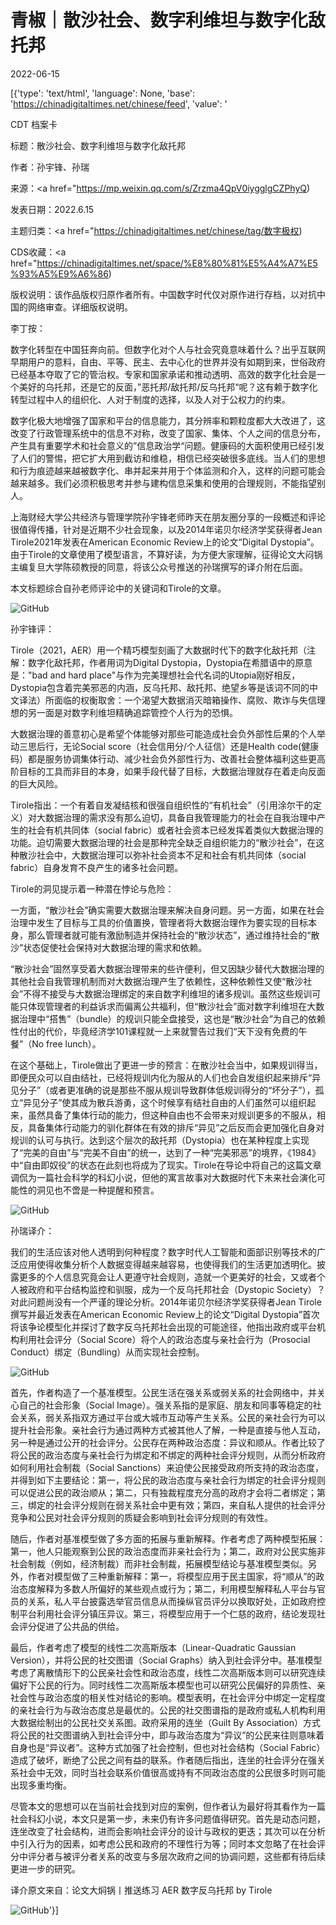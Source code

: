 # 青椒｜散沙社会、数字利维坦与数字化敌托邦

2022-06-15

[{'type': 'text/html', 'language': None, 'base': 'https://chinadigitaltimes.net/chinese/feed', 'value': '

CDT 档案卡

标题：散沙社会、数字利维坦与数字化敌托邦

作者：孙宇锋、孙瑞

来源：<a href="https://mp.weixin.qq.com/s/Zrzma4QpV0iygglgCZPhyQ)

发表日期：2022.6.15

主题归类：<a href="https://chinadigitaltimes.net/chinese/tag/数字极权)

CDS收藏：<a href="https://chinadigitaltimes.net/space/%E8%80%81%E5%A4%A7%E5%93%A5%E9%A6%86)

版权说明：该作品版权归原作者所有。中国数字时代仅对原作进行存档，以对抗中国的网络审查。详细版权说明。





李丁按：

数字化转型在中国狂奔向前。但数字化对个人与社会究竟意味着什么？出乎互联网早期用户的意料，自由、平等、民主、去中心化的世界并没有如期到来，世俗政府已经基本夺取了它的管治权。专家和国家承诺和推动透明、高效的数字化社会是一个美好的乌托邦，还是它的反面，”恶托邦/敌托邦/反乌托邦“呢？这有赖于数字化转型过程中人的组织化、人对于制度的选择，以及人对于公权力的约束。

数字化极大地增强了国家和平台的信息能力，其分辨率和颗粒度都大大改进了，这改变了行政管理系统中的信息不对称，改变了国家、集体、个人之间的信息分布，产生具有重要学术和社会意义的”信息政治学“问题。健康码的大面积使用已经引发了人们的警惕，把它扩大用到截访和维稳，相信已经突破很多底线。当人们的思想和行为痕迹越来越被数字化、串并起来并用于个体监测和介入，这样的问题可能会越来越多。我们必须积极思考并参与建构信息采集和使用的合理规则，不能指望别人。

上海财经大学公共经济与管理学院孙宇锋老师昨天在朋友圈分享的一段概述和评论很值得传播，针对是近期不少社会现象，以及2014年诺贝尔经济学奖获得者Jean Tirole2021年发表在American Economic Review上的论文“Digital Dystopia”。由于Tirole的文章使用了模型语言，不算好读，为方便大家理解，征得论文大闷锅主编复旦大学陈硕教授的同意，将该公众号推送的孙瑞撰写的译介附在后面。

本文标题综合自孙老师评论中的关键词和Tirole的文章。

![GitHub](https://chinadigitaltimes.net/chinese/files/2022/06/post-683167-62a9f69b01ea6.)

孙宇锋评：

Tirole（2021，AER）用一个精巧模型刻画了大数据时代下的数字化敌托邦（注解：数字化敌托邦，作者用词为Digital Dystopia，Dystopia在希腊语中的原意是：&quot;bad and hard place&quot;与作为完美理想社会代名词的Utopia刚好相反，Dystopia包含着完美邪恶的内涵，反乌托邦、敌托邦、绝望乡等是该词不同的中文译法）所面临的权衡取舍：一个渴望大数据消灭暗箱操作、腐败、欺诈与失信理想的另一面是对数字利维坦精确追踪管控个人行为的恐惧。

大数据治理的善意初心是希望个体能够对那些可能造成社会负外部性后果的个人举动三思后行，无论Social score（社会信用分/个人征信）还是Health code(健康码）都是服务协调集体行动、减少社会负外部性行为、改善社会整体福利这些更高阶目标的工具而非目的本身，如果手段代替了目标，大数据治理就存在着走向反面的巨大风险。

Tirole指出：一个有着自发凝结核和很强自组织性的“有机社会”（引用涂尔干的定义）对大数据治理的需求没有那么迫切，具备自我管理能力的社会在自我治理中产生的社会有机共同体（social fabric）或者社会资本已经发挥着类似大数据治理的功能。迫切需要大数据治理的社会是那种完全缺乏自组织能力的“散沙社会”，在这种散沙社会中，大数据治理可以弥补社会资本不足和社会有机共同体（social fabric）自身发育不良产生的诸多社会问题。

Tirole的洞见提示着一种潜在悖论与危险：

一方面，“散沙社会”确实需要大数据治理来解决自身问题。另一方面，如果在社会治理中发生了目标与工具的价值置换，管理者将大数据治理作为要实现的目标本身，那么管理者就可能有激励制造并保持社会的“散沙状态”，通过维持社会的“散沙”状态促使社会保持对大数据治理的需求和依赖。

“散沙社会”固然享受着大数据治理带来的些许便利，但又因缺少替代大数据治理的其他社会自我管理机制而对大数据治理产生了依赖性，这种依赖性又使“散沙社会”不得不接受与大数据治理绑定的来自数字利维坦的诸多规训。虽然这些规训可能只体现管理者的利益诉求而偏离公共福利，但“散沙社会”面对数字利维坦在大数据治理中“搭售”（bundle）的规训只能全盘接受，这也是“散沙社会”为自己的依赖性付出的代价，毕竟经济学101课程就一上来就警告过我们“天下没有免费的午餐”（No free lunch）。

在这个基础上，Tirole做出了更进一步的预言：在散沙社会当中，如果规训得当，即便民众可以自由结社，已经将规训内化为服从的人们也会自发组织起来排斥“异见分子”（或者更准确的说是那些不服从规训导致群体低规训得分的“坏分子”），孤立“异见分子”使其成为散兵游勇，这个时候享有结社自由的人们虽然可以组织起来，虽然具备了集体行动的能力，但这种自由也不会带来对规训更多的不服从，相反，具备集体行动能力的驯化群体在有效的排斥“异见”之后反而会更加强化自身对规训的认可与执行。达到这个层次的敌托邦（Dystopia）也在某种程度上实现了“完美的自由”与“完美不自由”的统一，达到了一种“完美邪恶”的境界，《1984》中“自由即奴役”的状态在此刻也将成为了现实。Tirole在导论中将自己的这篇文章调侃为一篇社会科学的科幻小说，但他的寓言故事对大数据时代下未来社会演化可能性的洞见也不啻是一种提醒和预言。

![GitHub](https://chinadigitaltimes.net/chinese/files/2022/06/post-683167-62a9f69b08e99.)

孙瑞译介：

我们的生活应该对他人透明到何种程度？数字时代人工智能和面部识别等技术的广泛应用使得收集分析个人数据变得越来越容易，也使得我们的生活更加透明化。披露更多的个人信息究竟会让人更遵守社会规则，造就一个更美好的社会，又或者个人被政府和平台结构监控和驯服，成为一个反乌托邦社会（Dystopic Society）？对此问题尚没有一个严谨的理论分析。2014年诺贝尔经济学奖获得者Jean Tirole撰写并最近发表在American Economic Review上的论文“Digital Dystopia”首次将该争论模型化并探讨了数字反乌托邦社会出现的可能途径，他指出政府或平台机构利用社会评分（Social Score）将个人的政治态度与亲社会行为（Prosocial Conduct）绑定（Bundling）从而实现社会控制。

![GitHub](https://chinadigitaltimes.net/chinese/files/2022/06/post-683167-62a9f69b110e7.)

首先，作者构造了一个基准模型。公民生活在强关系或弱关系的社会网络中，并关心自己的社会形象（Social Image）。强关系指的是家庭、朋友和同事等稳定的社会关系，弱关系指双方通过平台或大城市互动等产生关系。公民的亲社会行为可以提升社会形象。亲社会行为通过两种方式被其他人了解，一种是直接与他人互动，另一种是通过公开的社会评分。公民存在两种政治态度：异议和顺从。作者比较了将公民的政治态度与亲社会行为绑定和不绑定的两种社会评分规则，从而分析政府如何利用社会制裁（Social Sanctions）来迫使公民接受政府所支持的政治态度，并得到如下主要结论：第一，将公民的政治态度与亲社会行为绑定的社会评分规则可以促进公民的政治顺从；第二，只有独裁程度充分高的政府才会将二者绑定；第三，绑定的社会评分规则在弱关系社会中更有效；第四，来自私人提供的社会评分竞争和公民对社会评分规则的质疑会影响到社会评分规则的有效性。

随后，作者对基准模型做了多方面的拓展与重新解释。作者考虑了两种模型拓展：第一，他人只能观察到公民的政治态度而非亲社会行为；第二，政府对公民实施非社会制裁（例如，经济制裁）而非社会制裁，拓展模型结论与基准模型类似。另外，作者对模型做了三种重新解释：第一，将模型应用于民主国家，将“顺从”的政治态度解释为多数人所偏好的某些观点或行为；第二，利用模型解释私人平台与官员的关系，私人平台披露选举官员信息从而操纵官员评分以换取好处，正如政府控制平台利用社会评分镇压异议。第三，将模型应用于一个仁慈的政府，结论发现社会评分促进了公共品的供给。

最后，作者考虑了模型的线性二次高斯版本（Linear-Quadratic Gaussian Version），并将公民的社交图谱（Social Graphs）纳入到社会评分中。基准模型考虑了离散情形下的公民亲社会性和政治态度，线性二次高斯版本则可以研究连续偏好下公民的行为。同时线性二次高斯版本模型也可以研究公民偏好的异质性、亲社会性与政治态度的相关性对结论的影响。模型表明，在社会评分中绑定一定程度的亲社会行为与政治态度总是最优的。公民的社交图谱指的是政府或私人机构利用大数据绘制出的公民社交关系图。政府采用的连坐（Guilt By Association）方式将公民的社交图谱纳入到社会评分中，即与政治态度为“异议”的公民来往则意味着自身也是“异议者”。这种方式加强了社会控制，但也对社会结构（Social Fabric）造成了破坏，断绝了公民之间有益的联系。作者随后指出，连坐的社会评分在强关系社会中无效，同时当社会联系价值很高或持有不同政治态度的公民很多时则可能出现多重均衡。

尽管本文的思想可以在当前社会找到对应的案例，但作者认为最好将其看作为一篇社会科幻小说，本文只是第一步，未来仍有许多问题值得研究。首先是动态问题，连坐改变了社会结构，进而会影响社会评分的设计与政权的更迭；其次可以在分析中引入行为的因素，如考虑公民和政府的不理性行为等；同时本文忽略了在社会评分中评分者与被评分者关系的改变与多层次政府之间的协调问题，这些都有待后续更进一步的研究。

译介原文来自：论文大焖锅丨推送练习 AER 数字反乌托邦 by Tirole

![GitHub](https://chinadigitaltimes.net/chinese/files/2022/06/post-683167-62a9f69b1a68c.)'}]